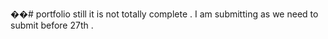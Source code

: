 ��#   p o r t f o l i o 
still it is not totally complete . I am submitting as we need to submit before 27th .
